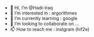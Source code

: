 - 👋 Hi, I’m @Hadi-lraq
- 👀 I’m interested in  : argorithmes
- 🌱 I’m currently learning : google
- 💞️ I’m looking to collaborate on ...
- 📫 How to reach me : instgram (hif2e)

<!---
Hadi-lraq/Hadi-lraq is a ✨ special ✨ repository because its `README.md` (this file) appears on your GitHub profile.
You can click the Preview link to take a look at your changes.
--->
